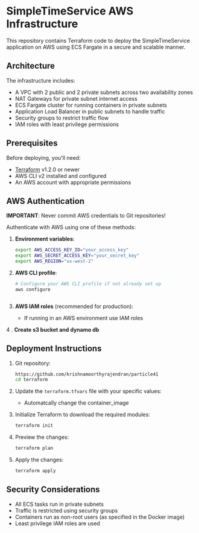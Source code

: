 # SimpleTimeService AWS Infrastructure

This repository contains Terraform code to deploy the SimpleTimeService application on AWS using ECS Fargate in a secure and scalable manner.

## Architecture

The infrastructure includes:
- A VPC with 2 public and 2 private subnets across two availability zones
- NAT Gateways for private subnet internet access
- ECS Fargate cluster for running containers in private subnets
- Application Load Balancer in public subnets to handle traffic
- Security groups to restrict traffic flow
- IAM roles with least privilege permissions

## Prerequisites

Before deploying, you'll need:
- [Terraform](https://www.terraform.io/downloads.html) v1.2.0 or newer
- AWS CLI v2 installed and configured
- An AWS account with appropriate permissions

## AWS Authentication

**IMPORTANT**: Never commit AWS credentials to Git repositories!

Authenticate with AWS using one of these methods:

1. **Environment variables**:
   ```bash
   export AWS_ACCESS_KEY_ID="your_access_key"
   export AWS_SECRET_ACCESS_KEY="your_secret_key"
   export AWS_REGION="us-west-2"
   ```

2. **AWS CLI profile**:
   ```bash
   # Configure your AWS CLI profile if not already set up
   aws configure 
   
   

3. **AWS IAM roles** (recommended for production):
   - If running in an AWS environment  use IAM roles

4 . **Create s3 bucket and dynamo db** 
  

## Deployment Instructions

1. Git repository:
   ```bash
   https://github.com/krishnamoorthyrajendran/particle41 
   cd terraform
   ```

2. Update the `terraform.tfvars` file with your specific values:
   - Automatcally change the container_image 
  

3. Initialize Terraform to download the required modules:
   ```bash
   terraform init
   ```

4. Preview the changes:
   ```bash
   terraform plan
   ```

5. Apply the changes:
   ```bash
   terraform apply
   ```

## Security Considerations

- All ECS tasks run in private subnets
- Traffic is restricted using security groups
- Containers run as non-root users (as specified in the Docker image)
- Least privilege IAM roles are used
